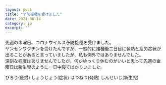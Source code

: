 ```yaml
---
layout: post
title: "予防接種を受けました" 
date: 2021-06-14   
category: jp
excerpt: ""
---
```


先週の木曜日、コロナウイルス予防接種を受けました。   
ヤンセンワクチンを受けたんですが、一般的に接種後二日目に発熱と疲労症状が出ることがあると言っていましたが、私も例外ではありませんでした。   
深刻な程度はありませんでしたが、何かゆっくり休むのがいいと思って先週の金曜日は新生児のように一日中寝てばかりいました。   

ひろう(疲労) しょうじょう(症状) はつねつ(発熱) しんせいじ(新生児)